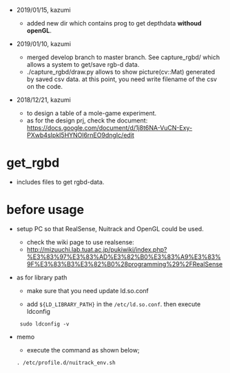 - 2019/01/15, kazumi

  - added new dir which contains prog to get depthdata **withoud openGL**.


- 2019/01/10, kazumi

  - merged develop branch to master branch. See capture_rgbd/ which allows a system to get/save rgb-d data.
  - ./capture_rgbd/draw.py allows to show picture(cv::Mat) generated by saved csv data. at this point, you need write filename of the csv on the code.

- 2018/12/21, kazumi

  - to design a table of a mole-game experiment.
  - as for the design prj, check the document: https://docs.google.com/document/d/1j8t6NA-VuCN-Exy-PXwb4sIpkI5HYNOl6rnEO9dngIc/edit

# get_rgbd

- includes files to get rgbd-data.

# before usage
- setup PC so that RealSense, Nuitrack and OpenGL could be used.

  - check the wiki page to use realsense: 
  - http://mizuuchi.lab.tuat.ac.jp/pukiwiki/index.php?%E3%83%97%E3%83%AD%E3%82%B0%E3%83%A9%E3%83%9F%E3%83%B3%E3%82%B0%28programming%29%2FRealSense

- as for library path

  - make sure that you need update ld.so.conf

  - add `${LD_LIBRARY_PATH}` in the `/etc/ld.so.conf`. then execute ldconfig

  ` sudo ldconfig -v`


- memo

  - execute the command as shown below;

  `. /etc/profile.d/nuitrack_env.sh`


